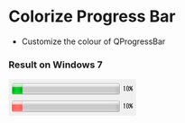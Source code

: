 
# Colorize Progress Bar

* Customize the colour of QProgressBar


### Result on Windows 7
![text](./win7.png)
